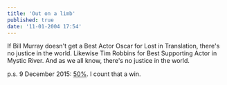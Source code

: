 ```yaml
---
title: 'Out on a limb'
published: true
date: '11-01-2004 17:54'
---
```


If Bill Murray doesn't get a Best Actor Oscar for Lost in Translation, there's no justice in the world. Likewise Tim Robbins for Best Supporting Actor in Mystic River. And as we all know, there's no justice in the world.

p.s. 9 December 2015: [50%](https://en.wikipedia.org/wiki/76th_Academy_Awards). I count that a win.